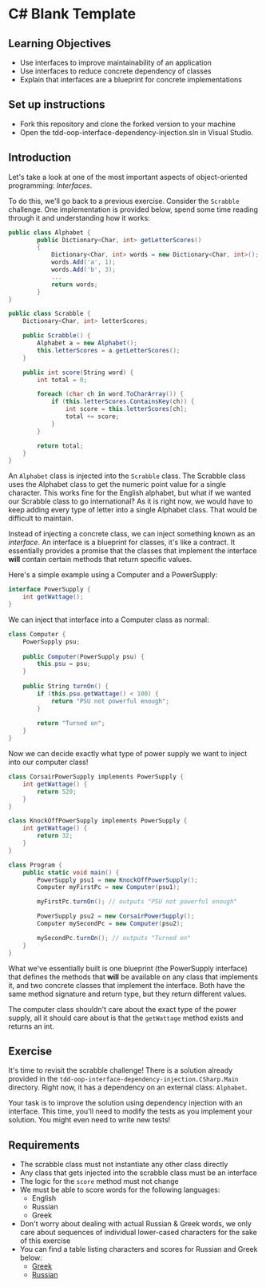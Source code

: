 # C# Blank Template

## Learning Objectives
- Use interfaces to improve maintainability of an application
- Use interfaces to reduce concrete dependency of classes
- Explain that interfaces are a blueprint for concrete implementations

## Set up instructions
- Fork this repository and clone the forked version to your machine
- Open the tdd-oop-interface-dependency-injection.sln in Visual Studio.

## Introduction

Let's take a look at one of the most important aspects of object-oriented programming: *Interfaces*.

To do this, we'll go back to a previous exercise. Consider the `Scrabble` challenge. One implementation is provided below, spend some time reading through it and understanding how it works:

```c#
public class Alphabet {
        public Dictionary<Char, int> getLetterScores()
        {
            Dictionary<Char, int> words = new Dictionary<Char, int>();
            words.Add('a', 1);
            words.Add('b', 3);
            ...
            return words;
        }
}

public class Scrabble {
    Dictionary<Char, int> letterScores;

    public Scrabble() {
        Alphabet a = new Alphabet();
        this.letterScores = a.getLetterScores();
    }

    public int score(String word) {
        int total = 0;

        foreach (char ch in word.ToCharArray()) {
            if (this.letterScores.ContainsKey(ch)) {
                int score = this.letterScores[ch];
                total += score;
            }
        }

        return total;
    }
}
```

An `Alphabet` class is injected into the `Scrabble` class. The Scrabble class uses the Alphabet class to get the numeric point value for a single character. This works fine for the English alphabet, but what if we wanted our Scrabble class to go international? As it is right now, we would have to keep adding every type of letter into a single Alphabet class. That would be difficult to maintain.

Instead of injecting a concrete class, we can inject something known as an *interface*. An interface is a blueprint for classes, it's like a contract. It essentially provides a promise that the classes that implement the interface **will** contain certain methods that return specific values.

Here's a simple example using a Computer and a PowerSupply:

```c#
interface PowerSupply {
    int getWattage();
}
```

We can inject that interface into a Computer class as normal:

```c#
class Computer {
    PowerSupply psu;
    
    public Computer(PowerSupply psu) {
        this.psu = psu;
    }
    
    public String turnOn() {
        if (this.psu.getWattage() < 100) {
            return "PSU not powerful enough";
        }
        
        return "Turned on";
    }
}
```

Now we can decide exactly what type of power supply we want to inject into our computer class!

```c#
class CorsairPowerSupply implements PowerSupply {
    int getWattage() {
        return 520;
    }
}

class KnockOffPowerSupply implements PowerSupply {
    int getWattage() {
        return 32;
    }
}

class Program {
    public static void main() {
        PowerSupply psu1 = new KnockOffPowerSupply();
        Computer myFirstPc = new Computer(psu1);

        myFirstPc.turnOn(); // outputs "PSU not powerful enough"

        PowerSupply psu2 = new CorsairPowerSupply();
        Computer mySecondPc = new Computer(psu2);

        mySecondPc.turnOn(); // outputs "Turned on"
    }
}
```

What we've essentially built is one blueprint (the PowerSupply interface) that defines the methods that **will** be available on any class that implements it, and two concrete classes that implement the interface. Both have the same method signature and return type, but they return different values.

The computer class shouldn't care about the exact type of the power supply, all it should care about is that the `getWattage` method exists and returns an int.

## Exercise

It's time to revisit the scrabble challenge! There is a solution already provided in the `tdd-oop-interface-dependency-injection.CSharp.Main` directory. Right now, it has a dependency on an external class: `Alphabet`.

Your task is to improve the solution using dependency injection with an interface. This time, you'll need to modify the tests as you implement your solution. You might even need to write new tests!

## Requirements

- The scrabble class must not instantiate any other class directly
- Any class that gets injected into the scrabble class must be an interface
- The logic for the `score` method must not change
- We must be able to score words for the following languages:
  - English
  - Russian
  - Greek
- Don't worry about dealing with actual Russian & Greek words, we only care about sequences of individual lower-cased characters for the sake of this exercise
- You can find a table listing characters and scores for Russian and Greek below:
  - [Greek](./GREEK_LETTER_SCORES.md)
  - [Russian](./RUSSIAN_LETTER_SCORES.md)

